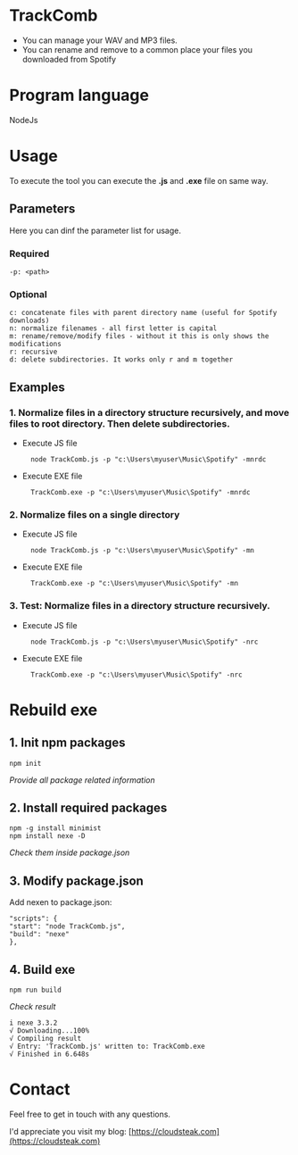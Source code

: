 # TrackComb

- You can manage your WAV and MP3 files.
- You can rename and remove to a common place your files you downloaded from Spotify

# Program language

NodeJs

# Usage

To execute the tool you can execute the **.js** and **.exe** file on same way.

## Parameters

Here you can dinf the parameter list for usage.

### Required

    -p: <path>


### Optional

    c: concatenate files with parent directory name (useful for Spotify downloads)
    n: normalize filenames - all first letter is capital
    m: rename/remove/modify files - without it this is only shows the modifications
    r: recursive
    d: delete subdirectories. It works only r and m together


## Examples

### 1. Normalize files in a directory structure recursively, and move files to root directory. Then delete subdirectories.

* Execute JS file

        node TrackComb.js -p "c:\Users\myuser\Music\Spotify" -mnrdc


* Execute EXE file

        TrackComb.exe -p "c:\Users\myuser\Music\Spotify" -mnrdc

### 2. Normalize files on a single directory

* Execute JS file

        node TrackComb.js -p "c:\Users\myuser\Music\Spotify" -mn


* Execute EXE file

        TrackComb.exe -p "c:\Users\myuser\Music\Spotify" -mn


### 3. Test: Normalize files in a directory structure recursively.

* Execute JS file

        node TrackComb.js -p "c:\Users\myuser\Music\Spotify" -nrc


* Execute EXE file

        TrackComb.exe -p "c:\Users\myuser\Music\Spotify" -nrc


# Rebuild exe

## 1. Init npm packages

    npm init

*Provide all package related information*


## 2. Install required packages
    npm -g install minimist
    npm install nexe -D

*Check them inside package.json*

## 3. Modify package.json

Add nexen to package.json:
    
    "scripts": {
    "start": "node TrackComb.js",
    "build": "nexe"
    },

## 4. Build exe

    npm run build

*Check result*

    i nexe 3.3.2
    √ Downloading...100%
    √ Compiling result
    √ Entry: 'TrackComb.js' written to: TrackComb.exe
    √ Finished in 6.648s

# Contact

Feel free to get in touch with any questions.

I'd appreciate you visit my blog: [https://cloudsteak.com](https://cloudsteak.com)